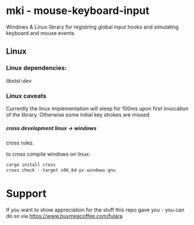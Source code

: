 # mki - mouse-keyboard-input 
Windows & Linux library for registring global input hooks and simulating keyboard and mouse events.

## Linux

### Linux dependencies:
*libxtst-dev*

### Linux caveats

Currently the linux implementation will sleep for 100ms upon first invocation of the library.
Otherwise some initial key strokes are missed.

##### cross development linux -> windows
cross rulez.

to cross compile windows on linux:
```rust
cargo install cross
cross check --target x86_64-pc-windows-gnu

```
# Support
If you want to show appreciation for the stuff this repo gave you - you can do so via https://www.buymeacoffee.com/fulara

